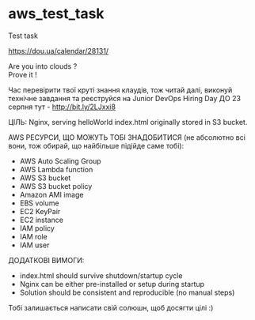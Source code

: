 # aws_test_task
Test task

https://dou.ua/calendar/28131/

 Are you into clouds ?  
  Prove it !
 
Час перевірити твої круті знання клаудів, тож читай далі, виконуй технічне завдання та реєструйся на Junior DevOps Hiring Day ДО 23 серпня тут - http://bit.ly/2LJxxi8 
 
ЦІЛЬ:
Nginx, serving helloWorld index.html originally stored in S3 bucket.

AWS РЕСУРСИ, ЩО МОЖУТЬ ТОБІ ЗНАДОБИТИСЯ 
(не абсолютно всі вони, тож обирай, що найбільше підійде саме тобі):
- AWS Auto Scaling Group
- AWS Lambda function
- AWS S3 bucket
- AWS S3 bucket policy
- Amazon AMI image
- EBS volume
- EC2 KeyPair
- EC2 instance
- IAM policy
- IAM role
- IAM user
 
ДОДАТКОВІ ВИМОГИ:
- index.html should survive shutdown/startup cycle
- Nginx can be either pre-installed or setup during startup
- Solution should be consistent and reproducible (no manual steps)

Тобі залишається написати свій солюшн, щоб досягти цілі :)


